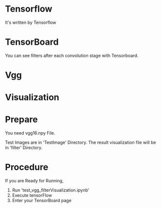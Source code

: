 # Tensorflow
  It's written by Tensorflow
# TensorBoard
  You can see filters after each convolution stage with Tensorboard.
# Vgg
# Visualization
# Prepare

  You need vgg16.npy File.
  
  Test Images are in 'TestImage' Directory.
  The result visualization file will be in 'filter' Directory.
  
# Procedure

  If you are Ready for Running,

1. Run 'test_vgg_filterVisualization.ipynb'
2. Execute tensorFlow
3. Enter your TensorBoard page

